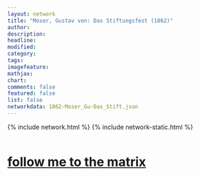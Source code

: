 ```yaml
---
layout: network
title: "Moser, Gustav von: Das Stiftungsfest (1862)"
author:
description:
headline:
modified:
category:
tags: 
imagefeature: 
mathjax: 
chart: 
comments: false
featured: false
list: false
networkdata: 1862-Moser_Gu-Das_Stift.json
---
```

{% include network.html %}
{% include network-static.html %}
<div class="row">
  <div class="small-5 small-centered columns"><a href="/matrix457"><h1>follow me to the matrix</h1></a>
</div>
</div>

